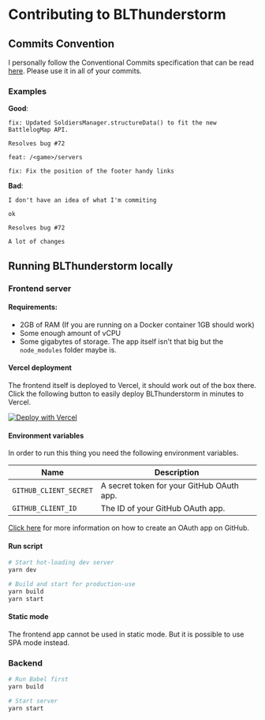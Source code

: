 # Contributing to BLThunderstorm

## Commits Convention
I personally follow the Conventional Commits specification that can be read [here](https://www.conventionalcommits.org/en/v1.0.0/). Please use it in all of your commits.

### Examples
**Good**:
```
fix: Updated SoldiersManager.structureData() to fit the new BattlelogMap API. 

Resolves bug #72
```
```
feat: /<game>/servers
```
```
fix: Fix the position of the footer handy links 
```
**Bad**:
```
I don't have an idea of what I'm commiting
```
```
ok
```
```
Resolves bug #72
```
```
A lot of changes
```
## Running BLThunderstorm locally

### Frontend server 

#### Requirements:
- 2GB of RAM (If you are running on a Docker container 1GB should work)
- Some enough amount of vCPU
- Some gigabytes of storage. The app itself isn't that big but the `node_modules` folder maybe is.

#### Vercel deployment
The frontend itself is deployed to Vercel, it should work out of the box there. Click the following button to easily deploy BLThunderstorm in minutes to Vercel.

[![Deploy with Vercel](https://vercel.com/button)](https://vercel.com/new/git/external?repository-url=https%3A%2F%2Fgithub.com%2Fvercel%2Fnext.js%2Ftree%2Fcanary%2Fexamples%2Fhello-world&env=GITHUB_CLIENT_ID,GITHUB_CLIENT_TOKEN&envDescription=In%20order%20to%20run%20the%20frontend%2C%20you%20need%20to%20create%20a%20GitHub%20OAuth%20app%20first.%20&envLink=https%3A%2F%2Fgithub.com%2FNefomemes%2FBLThunderstorm%2Fblob%2Fdevelopment%2FCONTRIBUTING.md%23environment-variables)

#### Environment variables
In order to run this thing you need the following environment variables.

| Name                 | Description 
| -------------------- | ----------- |
| `GITHUB_CLIENT_SECRET` | A secret token for your GitHub OAuth app.             |
| `GITHUB_CLIENT_ID`    | The ID of your GitHub OAuth app. |

[Click here](https://docs.github.com/en/developers/apps/creating-an-oauth-app) for more information on how to create an OAuth app on GitHub.

#### Run script

```bash
# Start hot-loading dev server
yarn dev

# Build and start for production-use
yarn build
yarn start
```

#### Static mode
The frontend app cannot be used in static mode. But it is possible to use SPA mode instead.


### Backend
```bash
# Run Babel first
yarn build

# Start server
yarn start
```
